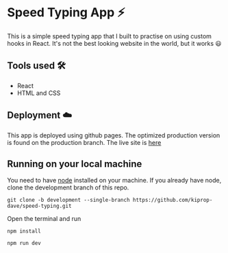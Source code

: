 # Speed Typing App  ⚡

This is a simple speed typing app that I built to practise on using custom hooks in React. It's not the best looking website in the world, but it works 😃 

## Tools used 🛠️

- React 
- HTML and CSS 

## Deployment ☁️

This app is deployed using github pages. The optimized production version is found on the production branch. The live site is [here](http://tanuikiprop.me/speed-typing/)

## Running on your local machine

You need to have [node](https://nodejs.org/en/) installed on your machine. If you already have node, clone the development branch of this repo.

`git clone -b development --single-branch https://github.com/kiprop-dave/speed-typing.git`

Open the terminal and run 

```npm install```

```npm run dev```